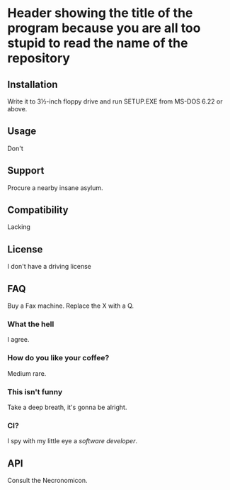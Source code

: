 # Header showing the title of the program because you are all too stupid to read the name of the repository

## Installation
Write it to 3½-inch floppy drive and run SETUP.EXE from MS-DOS 6.22 or above.

## Usage
Don't

## Support
Procure a nearby insane asylum.

## Compatibility
Lacking

## License
I don't have a driving license

## FAQ
Buy a Fax machine. Replace the X with a Q.

### What the hell
I agree.

### How do you like your coffee?
Medium rare.

### This isn't funny
Take a deep breath, it's gonna be alright.

### CI?
I spy with my little eye a _software developer_.

## API
Consult the Necronomicon.
